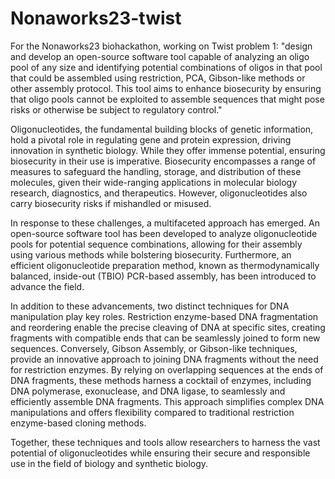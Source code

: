 # Nonaworks23-twist

For the Nonaworks23 biohackathon, working on Twist problem 1: "design and develop an open-source software tool capable of analyzing an oligo pool of any size and identifying potential combinations of oligos in that pool that could be assembled using restriction, PCA, Gibson-like methods or other assembly protocol. This tool aims to enhance biosecurity by ensuring that oligo pools cannot be exploited to assemble sequences that might pose risks or otherwise be subject to regulatory control."

Oligonucleotides, the fundamental building blocks of genetic information, hold a pivotal role in regulating gene and protein expression, driving innovation in synthetic biology. While they offer immense potential, ensuring biosecurity in their use is imperative. Biosecurity encompasses a range of measures to safeguard the handling, storage, and distribution of these molecules, given their wide-ranging applications in molecular biology research, diagnostics, and therapeutics. However, oligonucleotides also carry biosecurity risks if mishandled or misused.

In response to these challenges, a multifaceted approach has emerged. An open-source software tool has been developed to analyze oligonucleotide pools for potential sequence combinations, allowing for their assembly using various methods while bolstering biosecurity. Furthermore, an efficient oligonucleotide preparation method, known as thermodynamically balanced, inside-out (TBIO) PCR-based assembly, has been introduced to advance the field.

In addition to these advancements, two distinct techniques for DNA manipulation play key roles. Restriction enzyme-based DNA fragmentation and reordering enable the precise cleaving of DNA at specific sites, creating fragments with compatible ends that can be seamlessly joined to form new sequences. Conversely, Gibson Assembly, or Gibson-like techniques, provide an innovative approach to joining DNA fragments without the need for restriction enzymes. By relying on overlapping sequences at the ends of DNA fragments, these methods harness a cocktail of enzymes, including DNA polymerase, exonuclease, and DNA ligase, to seamlessly and efficiently assemble DNA fragments. This approach simplifies complex DNA manipulations and offers flexibility compared to traditional restriction enzyme-based cloning methods.

Together, these techniques and tools allow researchers to harness the vast potential of oligonucleotides while ensuring their secure and responsible use in the field of biology and synthetic biology.
